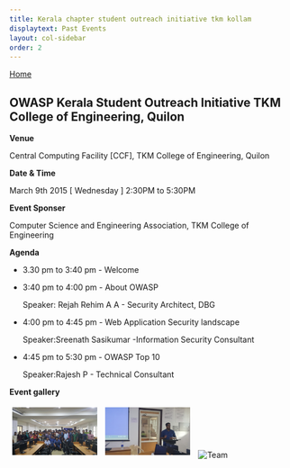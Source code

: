 ```yaml
---
title: Kerala chapter student outreach initiative tkm kollam
displaytext: Past Events
layout: col-sidebar
order: 2
---
```



[Home](../index.html)


##  OWASP Kerala Student Outreach Initiative TKM College of Engineering, Quilon


**Venue**

  Central Computing Facility [CCF], TKM College of Engineering, Quilon

**Date & Time**

  March 9th 2015 [ Wednesday ] 2:30PM to 5:30PM

**Event Sponser**

  Computer Science and Engineering Association, TKM College of Engineering

**Agenda**

* 3.30 pm to 3:40 pm - Welcome

* 3:40 pm to 4:00 pm - About OWASP

   Speaker: Rejah Rehim A A - Security Architect, DBG

* 4:00 pm to 4:45 pm - Web Application Security landscape

   Speaker:Sreenath Sasikumar -Information Security Consultant

* 4:45 pm to 5:30 pm - OWASP Top 10

   Speaker:Rajesh P - Technical Consultant

 
 **Event gallery**
 
 <div class="col">
	<a href="../assets/images/Kerala_meet_mar_2016_1.jpeg" target="new"><img src="../assets/images/Kerala_meet_mar_2016_1.jpeg" style="display: inline-block;max-width: 98%;height: auto;width: 30%;margin: 1%;" alt="Audience" title="Audience"/></a>
	<a href="../assets/images/Kerala_meet_mar_2016_2.jpeg" target="new"><img src="../assets/images/Kerala_meet_mar_2016_2.jpeg" style="display: inline-block;max-width: 98%;height: auto;width: 30%;margin: 1%;" alt="Sreenath sasikumar" title="Sreenath Sasikumar" /></a>
	<a href="../assets/images/Kerala_meet_mar_2016_3.jpeg" target="new"><img src="../assets/images/Kerala_meet_mar_2016_3.jpeg"  style="display: inline-block;max-width: 98%;height: auto;width: 30%;margin: 1%;" alt="Team" title="Team" /></a>
</div> 
